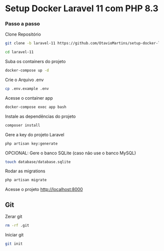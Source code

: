 
# Setup Docker Laravel 11 com PHP 8.3


### Passo a passo
Clone Repositório
```sh
git clone -b laravel-11 https://github.com/OtavioMartins/setup-docker-laravel.git laravel-11
```
```sh
cd laravel-11
```

Suba os containers do projeto
```sh
docker-compose up -d
```


Crie o Arquivo .env
```sh
cp .env.example .env
```

Acesse o container app
```sh
docker-compose exec app bash
```


Instale as dependências do projeto
```sh
composer install
```

Gere a key do projeto Laravel
```sh
php artisan key:generate
```

OPCIONAL: Gere o banco SQLite (caso não use o banco MySQL)
```sh
touch database/database.sqlite
```

Rodar as migrations
```sh
php artisan migrate
```

Acesse o projeto
[http://localhost:8000](http://localhost:8000)

## Git
Zerar git
```sh
rm -rf .git
```

Iniciar git
```sh
git init
```
